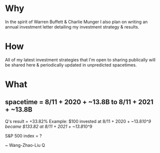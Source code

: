 # Why 
In the spirit of Warren Buffett & Charlie Munger I also plan on writing an annual investment letter detailing my investment strategy & results. 

# How
All of my latest investment strategies that I'm open to sharing publically will be shared here & periodically updated in unpredicted spacetimes.

# What

## spacetime = 8/11 + 2020 + ~13.8B to 8/11 + 2021 + ~13.8B
Q's result = +33.82% 
Example: $100 invested at 8/11 + 2020 + ~13.8*10^9 became $133.82 at 8/11 + 2021 + ~13.8*10^9

S&P 500 index = ?

~ Wang-Zhao-Liu Q
